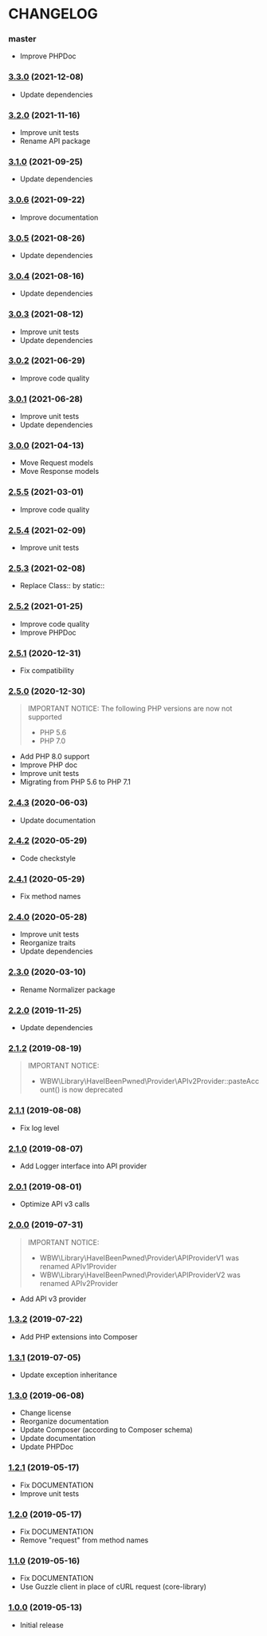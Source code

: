 CHANGELOG
=========

### master

- Improve PHPDoc

### [3.3.0](https://github.com/webeweb/haveibeenpwned-library/tree/v3.3.0) (2021-12-08)

- Update dependencies

### [3.2.0](https://github.com/webeweb/haveibeenpwned-library/tree/v3.2.0) (2021-11-16)

- Improve unit tests
- Rename API package

### [3.1.0](https://github.com/webeweb/haveibeenpwned-library/tree/v3.1.0) (2021-09-25)

- Update dependencies

### [3.0.6](https://github.com/webeweb/haveibeenpwned-library/tree/v3.0.6) (2021-09-22)

- Improve documentation

### [3.0.5](https://github.com/webeweb/haveibeenpwned-library/tree/v3.0.5) (2021-08-26)

- Update dependencies

### [3.0.4](https://github.com/webeweb/haveibeenpwned-library/tree/v3.0.4) (2021-08-16)

- Update dependencies

### [3.0.3](https://github.com/webeweb/haveibeenpwned-library/tree/v3.0.3) (2021-08-12)

- Improve unit tests
- Update dependencies

### [3.0.2](https://github.com/webeweb/haveibeenpwned-library/tree/v3.0.2) (2021-06-29)

- Improve code quality

### [3.0.1](https://github.com/webeweb/haveibeenpwned-library/tree/v3.0.1) (2021-06-28)

- Improve unit tests
- Update dependencies

### [3.0.0](https://github.com/webeweb/haveibeenpwned-library/tree/v3.0.0) (2021-04-13)

- Move Request models
- Move Response models

### [2.5.5](https://github.com/webeweb/haveibeenpwned-library/tree/v2.5.5) (2021-03-01)

- Improve code quality

### [2.5.4](https://github.com/webeweb/haveibeenpwned-library/tree/v2.5.4) (2021-02-09)

- Improve unit tests

### [2.5.3](https://github.com/webeweb/haveibeenpwned-library/tree/v2.5.3) (2021-02-08)

- Replace Class:: by static::

### [2.5.2](https://github.com/webeweb/haveibeenpwned-library/tree/v2.5.2) (2021-01-25)

- Improve code quality
- Improve PHPDoc

### [2.5.1](https://github.com/webeweb/haveibeenpwned-library/tree/v2.5.1) (2020-12-31)

- Fix compatibility

### [2.5.0](https://github.com/webeweb/haveibeenpwned-library/tree/v2.5.0) (2020-12-30)

> IMPORTANT NOTICE: The following PHP versions are now not supported
> - PHP 5.6
> - PHP 7.0

- Add PHP 8.0 support
- Improve PHP doc
- Improve unit tests
- Migrating from PHP 5.6 to PHP 7.1

### [2.4.3](https://github.com/webeweb/haveibeenpwned-library/tree/v2.4.3) (2020-06-03)

- Update documentation

### [2.4.2](https://github.com/webeweb/haveibeenpwned-library/tree/v2.4.2) (2020-05-29)

- Code checkstyle

### [2.4.1](https://github.com/webeweb/haveibeenpwned-library/tree/v2.4.1) (2020-05-29)

- Fix method names

### [2.4.0](https://github.com/webeweb/haveibeenpwned-library/tree/v2.4.0) (2020-05-28)

- Improve unit tests
- Reorganize traits
- Update dependencies

### [2.3.0](https://github.com/webeweb/haveibeenpwned-library/tree/v2.3.0) (2020-03-10)

- Rename Normalizer package

### [2.2.0](https://github.com/webeweb/haveibeenpwned-library/tree/v2.2.0) (2019-11-25)

- Update dependencies

### [2.1.2](https://github.com/webeweb/haveibeenpwned-library/tree/v2.1.2) (2019-08-19)

> IMPORTANT NOTICE:
> - WBW\Library\HaveIBeenPwned\Provider\APIv2Provider::pasteAccount() is now deprecated

### [2.1.1](https://github.com/webeweb/haveibeenpwned-library/tree/v2.1.1) (2019-08-08)

- Fix log level

### [2.1.0](https://github.com/webeweb/haveibeenpwned-library/tree/v2.1.0) (2019-08-07)

- Add Logger interface into API provider

### [2.0.1](https://github.com/webeweb/haveibeenpwned-library/tree/v2.0.1) (2019-08-01)

- Optimize API v3 calls

### [2.0.0](https://github.com/webeweb/haveibeenpwned-library/tree/v2.0.0) (2019-07-31)

> IMPORTANT NOTICE:
>
> - WBW\Library\HaveIBeenPwned\Provider\APIProviderV1 was renamed APIv1Provider
> - WBW\Library\HaveIBeenPwned\Provider\APIProviderV2 was renamed APIv2Provider

- Add API v3 provider

### [1.3.2](https://github.com/webeweb/haveibeenpwned-library/tree/v1.3.2) (2019-07-22)

- Add PHP extensions into Composer

### [1.3.1](https://github.com/webeweb/haveibeenpwned-library/tree/v1.3.1) (2019-07-05)

- Update exception inheritance

### [1.3.0](https://github.com/webeweb/haveibeenpwned-library/tree/v1.3.0) (2019-06-08)

- Change license
- Reorganize documentation
- Update Composer (according to Composer schema)
- Update documentation
- Update PHPDoc

### [1.2.1](https://github.com/webeweb/haveibeenpwned-library/tree/v1.2.1) (2019-05-17)

- Fix DOCUMENTATION
- Improve unit tests

### [1.2.0](https://github.com/webeweb/haveibeenpwned-library/tree/v1.2.0) (2019-05-17)

- Fix DOCUMENTATION
- Remove "request" from method names

### [1.1.0](https://github.com/webeweb/haveibeenpwned-library/tree/v1.1.0) (2019-05-16)

- Fix DOCUMENTATION
- Use Guzzle client in place of cURL request (core-library)

### [1.0.0](https://github.com/webeweb/haveibeenpwned-library/tree/v1.0.0) (2019-05-13)

- Initial release

